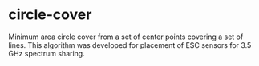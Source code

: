 # circle-cover
Minimum area circle cover from a set of center points covering a set of lines. This algorithm was developed for placement of ESC sensors for 3.5 GHz spectrum sharing.
